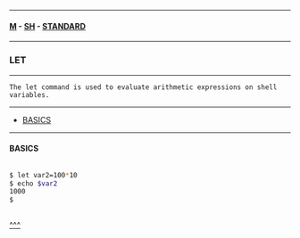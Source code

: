 
---

#### [M](https://github.com/ttltrk/TTT/blob/master/menu.md) - [SH](https://github.com/ttltrk/TTT/blob/master/SH/SH.md) - [STANDARD](https://github.com/ttltrk/TTT/blob/master/SH/STANDARD/STANDARD.md)

---

### LET

---

```
The let command is used to evaluate arithmetic expressions on shell variables.
```

---

* [BASICS](#BASICS)

---

#### BASICS

```

```

```sh
$ let var2=100*10
$ echo $var2
1000
$
```

```sh

```

[^^^](#LET)
